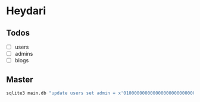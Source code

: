 # Heydari

## Todos

-   [ ] users
-   [ ] admins
-   [ ] blogs

## Master

```bash
sqlite3 main.db "update users set admin = x'0100000000000000000000000000000000000000000000000000000000000000' where id = 1"
```
